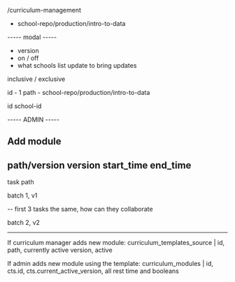 /curriculum-management

+ school-repo/production/intro-to-data

----- modal -----

- version
- on / off
- what schools list
update to bring updates


inclusive / exclusive


id - 1
path - school-repo/production/intro-to-data


id 
school-id



----- ADMIN -----


Add module
-------
path/version
version
start_time
end_time
-------

task 
path


batch 1, v1

-- first 3 tasks the same, how can they collaborate

batch 2, v2


----
If curriculum manager adds new module: curriculum_templates_source | id, path, currently active version, active


If admin adds new module using the template: curriculum_modules | id, cts.id, cts.current_active_version, all rest time and booleans 



